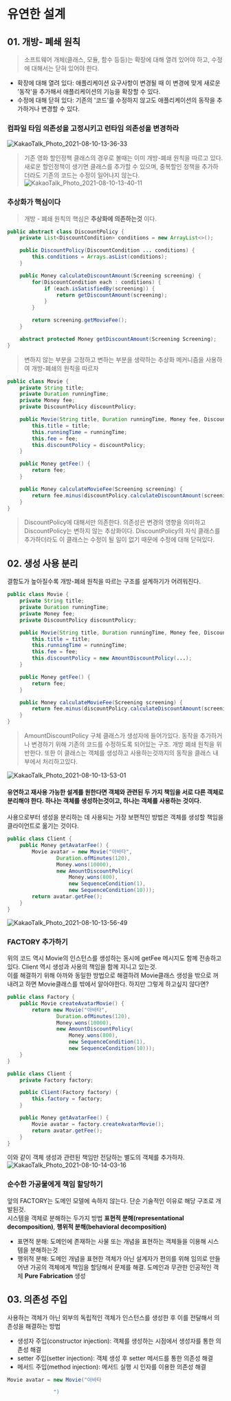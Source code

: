 # 유연한 설계

## 01. 개방- 폐쇄 원칙
> 소프트웨어 개체(클래스, 모듈, 함수 등등)는 확장에 대해 열려 있어야 하고, 수정에 대해서는 닫혀 있어야 한다.

- 확장에 대해 열려 있다: 애플리케이션 요구사항이 변경될 때 이 변경에 맞게 새로운 '동작'을 추가해서 애플리케이션의 기능을 확장할 수 있다.
- 수정에 대해 닫혀 있다: 기존의 '코드'를 수정하지 않고도 애플리케이션의 동작을 추가하거나 변경할 수 있다.

### 컴파일 타임 의존성을 고정시키고 런타임 의존성을 변경하라

![KakaoTalk_Photo_2021-08-10-13-36-33](https://user-images.githubusercontent.com/60125719/128808947-0d778fd2-ec51-4ca0-b129-e843c3cf680b.jpeg)
> 기존 영화 할인정책 클래스의 경우로 볼때는 이미 개방-폐쇄 원칙을 따르고 있다. 새로운 할인정책이 생기면 클래스를 추가할 수 있으며, 중복할인 정책을 추가하더라도 기존의 코드는 수정이 일어나지 않는다.
![KakaoTalk_Photo_2021-08-10-13-40-11](https://user-images.githubusercontent.com/60125719/128809200-5a833e85-78cf-48b3-bd7b-29e7b7803c29.jpeg)

### 추상화가 핵심이다
> 개방 - 폐쇄 원칙의 핵심은 **추상화에 의존하는것** 이다.

```Java
public abstract class DiscountPolicy {
    private List<DiscountCondition> conditions = new ArrayList<>();

    public DiscountPolicy(DiscountCondition ... conditions) {
        this.conditions = Arrays.asList(conditions);
    }

    public Money calculateDiscountAmount(Screening screening) {
        for(DiscountCondition each : conditions) {
            if (each.isSatisfiedBy(screening)) {
                return getDiscountAmount(screening);
            }
        }

        return screening.getMovieFee();
    }

    abstract protected Money getDiscountAmount(Screening Screening);
}
```
> 변하지 않는 부분을 고정하고 변하는 부분을 생략하는 추상화 메커니즘을 사용하여 개방-폐쇄의 원칙을 따르자

```Java
public class Movie {
    private String title;
    private Duration runningTime;
    private Money fee;
    private DiscountPolicy discountPolicy;

    public Movie(String title, Duration runningTime, Money fee, DiscountPolicy discountPolicy) {
        this.title = title;
        this.runningTime = runningTime;
        this.fee = fee;
        this.discountPolicy = discountPolicy;
    }

    public Money getFee() {
        return fee;
    }

    public Money calculateMovieFee(Screening screening) {
        return fee.minus(discountPolicy.calculateDiscountAmount(screening));
    }
}
```
> DiscountPolicy에 대해서만 의존한다. 의존성은 변경의 영향을 의미하고 DiscountPolicy는 변하지 않는 추상화이다. DiscountPolicy의 자식 클래스를 추가하더라도 이 클래스는 수정이 될 일이 없기 때문에 수정에 대해 닫혀있다.

## 02. 생성 사용 분리

결함도가 높아질수록 개방-폐쇄 원칙을 따르는 구조를 설계하기가 어려워진다.

```Java
public class Movie {
    private String title;
    private Duration runningTime;
    private Money fee;
    private DiscountPolicy discountPolicy;

    public Movie(String title, Duration runningTime, Money fee, DiscountPolicy discountPolicy) {
        this.title = title;
        this.runningTime = runningTime;
        this.fee = fee;
        this.discountPolicy = new AmountDiscountPolicy(...);
    }

    public Money getFee() {
        return fee;
    }

    public Money calculateMovieFee(Screening screening) {
        return fee.minus(discountPolicy.calculateDiscountAmount(screening));
    }
}
```
> AmountDiscountPolicy 구체 클래스가 생성자에 들어가있다. 동작을 추가하거나 변경하기 위해 기존의 코드를 수정하도록 되어있는 구조. 개방 폐쇄 원칙을 위반한다. 또한 이 클래스는 객체를 생성하고 사용하는것까지의 동작을 클래스 내부에서 처리하고있다.

![KakaoTalk_Photo_2021-08-10-13-53-01](https://user-images.githubusercontent.com/60125719/128810162-5d64459c-1e2a-4f75-a90c-6dedee10c307.jpeg)

#### 유연하고 재사용 가능한 설계를 원한다면 객체와 관련된 두 가지 책임을 서로 다른 객체로 분리해야 한다. 하나는 객체를 생성하는것이고, 하나는 객체를 사용하는 것이다.
사용으로부터 생성을 분리하는 데 사용되는 가장 보편적인 방법은 객체를 생성할 책임을 클라이언트로 옮기는 것이다.

```Java
public class Client {
    public Money getAvatarFee() {
        Movie avatar = new Movie("아바타",
                Duration.ofMinutes(120),
                Money.wons(10000),
                new AmountDiscountPolicy(
                    Money.wons(800),
                    new SequenceCondition(1),
                    new SequenceCondition(10)));
        return avatar.getFee();
    }
}
```

![KakaoTalk_Photo_2021-08-10-13-56-49](https://user-images.githubusercontent.com/60125719/128810455-6bfce858-fc84-4c04-8fe7-870aed71ca92.jpeg)

### FACTORY 추가하기
위의 코드 역시 Movie의 인스턴스를 생성하는 동시에 getFee 메시지도 함께 전송하고 있다. Client 역시 생성과 사용의 책임을 함께 지니고 있는것.  
이를 해결하기 위해 아까와 동일한 방법으로 해결하려 Movie클래스 생성을 밖으로 꺼내려고 하면 Movie클래스를 밖에서 알아야한다. 하지만 그렇게 하고싶지 않다면?  

```Java
public class Factory {
    public Movie createAvatarMovie() {
        return new Movie("아바타",
                Duration.ofMinutes(120),
                Money.wons(10000),
                new AmountDiscountPolicy(
                    Money.wons(800),
                    new SequenceCondition(1),
                    new SequenceCondition(10)));
    }
}
```

```Java
public class Client {
    private Factory factory;

    public Client(Factory factory) {
        this.factory = factory;
    }

    public Money getAvatarFee() {
        Movie avatar = factory.createAvatarMovie();
        return avatar.getFee();
    }
}
```

이와 같이 객체 생성과 관련된 책임만 전담하는 별도의 객체를 추가하자. 
![KakaoTalk_Photo_2021-08-10-14-03-16](https://user-images.githubusercontent.com/60125719/128810923-fef9030a-aa63-45bc-ac5f-2eac53689263.jpeg)

### 순수한 가공물에게 책임 할당하기

앞의 FACTORY는 도메인 모델에 속하지 않는다. 단순 기술적인 이유로 해당 구조로 개발된것.  
시스템을 객체로 분해하는 두가지 방법 **표현적 분해(representational decomposition)**, **행위적 분해(behavioral decomposition)**
 - 표면적 분해: 도메인에 존재하는 사물 또는 개념을 표현하는 객체들을 이용해 시스템을 분해하는것
 - 행위적 분해: 도메인 개념을 표현한 객체가 아닌 설계자가 편의를 위해 임의로 만들어낸 가공의 객체에게 책임을 할당해서 문제를 해결. 도메인과 무관한 인공적인 객체 **Pure Fabrication** 생성
 
## 03. 의존성 주입
사용하는 객체가 아닌 외부의 독립적인 객체가 인스턴스를 생성한 후 이를 전달해서 의존성을 해결하는 방법
 - 생성자 주입(constructor injection): 객체를 생성하는 시점에서 생성자를 통한 의존성 해결
 - setter 주입(setter injection): 객체 생성 후 setter 메서드를 통한 의존성 해결
 - 메서드 주입(method injection): 메서드 실행 시 인자를 이용한 의존성 해결
 
 ```Java
Movie avatar = new Movie("아바타

                ")
```

